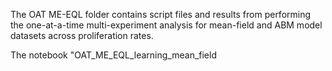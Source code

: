 The OAT ME-EQL folder contains script files and results from performing the one-at-a-time multi-experiment analysis for mean-field and ABM model datasets across proliferation rates. 

The notebook "OAT_ME_EQL_learning_mean_field

